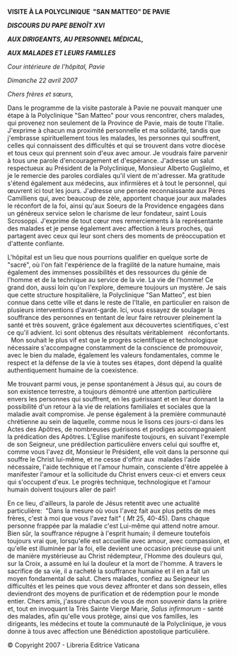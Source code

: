 **VISITE À LA POLYCLINIQUE   "SAN MATTEO" DE PAVIE**

***DISCOURS DU PAPE BENOÎT XVI***

***AUX DIRIGEANTS, AU PERSONNEL MÉDICAL,***

***AUX MALADES ET LEURS FAMILLES***

*Cour intérieure de l'hôpital, Pavie*

*Dimanche 22 avril 2007*

*Chers frères et sœurs,*

Dans le programme de la visite pastorale à Pavie ne pouvait manquer une étape à la Polyclinique "San Matteo" pour vous rencontrer, chers malades, qui provenez non seulement de la Province de Pavie, mais de toute l'Italie. J'exprime à chacun ma proximité personnelle et ma solidarité, tandis que j'embrasse spirituellement tous les malades, les personnes qui souffrent, celles qui connaissent des difficultés et qui se trouvent dans votre diocèse et tous ceux qui prennent soin d'eux avec amour. Je voudrais faire parvenir à tous une parole d'encouragement et d'espérance. J'adresse un salut respectueux au Président de la Polyclinique, Monsieur Alberto Guglielmo, et je le remercie des paroles cordiales qu'il vient de m'adresser. Ma gratitude s'étend également aux médecins, aux infirmières et à tout le personnel, qui œuvrent ici tout les jours. J'adresse une pensée reconnaissante aux Pères Camilliens qui, avec beaucoup de zèle, apportent chaque jour aux malades le réconfort de la foi, ainsi qu'aux Soeurs de la Providence engagées dans un généreux service selon le charisme de leur fondateur, saint Louis Scrosoppi. J'exprime de tout cœur mes remerciements à la représentante des malades et je pense également avec affection à leurs proches, qui partagent avec ceux qui leur sont chers des moments de préoccupation et d'attente confiante.

L'hôpital est un lieu que nous pourrions qualifier en quelque sorte de "sacré", où l'on fait l'expérience de la fragilité de la nature humaine, mais également des immenses possibilités et des ressources du génie de l'homme et de la technique au service de la vie. La vie de l'homme! Ce grand don, aussi loin qu'on l'explore, demeure toujours un mystère. Je sais que cette structure hospitalière, la Polyclinique "San Matteo", est bien connue dans cette ville et dans le reste de l'Italie, en particulier en raison de plusieurs interventions d'avant-garde. Ici, vous essayez de soulager la souffrance des personnes en tentant de leur faire retrouver pleinement la santé et très souvent, grâce également aux découvertes scientifiques, c'est ce qu'il advient. Ici sont obtenus des résultats véritablement   réconfortants.   Mon souhait le plus vif est que le progrès scientifique et technologique nécessaire s'accompagne constamment de la conscience de promouvoir, avec le bien du malade, également les valeurs fondamentales, comme le respect et la défense de la vie à toutes ses étapes, dont dépend la qualité authentiquement humaine de la coexistence.

Me trouvant parmi vous, je pense spontanément à Jésus qui, au cours de son existence terrestre, a toujours démontré une attention particulière envers les personnes qui souffrent, en les guérissant et en leur donnant la possibilité d'un retour à la vie de relations familiales et sociales que la maladie avait compromise. Je pense également à la première communauté chrétienne au sein de laquelle, comme nous le lisons ces jours-ci dans les Actes des Apôtres, de nombreuses guérisons et prodiges accompagnaient la prédication des Apôtres. L'Eglise manifeste toujours, en suivant l'exemple de son Seigneur, une prédilection particulière envers celui qui souffre et, comme vous l'avez dit, Monsieur le Président, elle voit dans la personne qui souffre le Christ lui-même, et ne cesse d'offrir aux  malades l'aide nécessaire, l'aide technique et l'amour humain, consciente d'être appelée à manifester l'amour et la sollicitude du Christ envers ceux-ci et envers ceux qui s'occupent d'eux. Le progrès technique, technologique et l'amour humain doivent toujours aller de pair!

En ce lieu, d'ailleurs, la parole de Jésus retentit avec une actualité particulière:  "Dans la mesure où vous l'avez fait aux plus petits de mes frères, c'est à moi que vous l'avez fait" ( *Mt* 25, 40-45). Dans chaque personne frappée par la maladie c'est Lui-même qui attend notre amour. Bien sûr, la souffrance répugne à l'esprit humain; il demeure toutefois toujours vrai que, lorsqu'elle est accueillie avec amour, avec compassion, et qu'elle est illuminée par la foi, elle devient une occasion précieuse qui unit de manière mystérieuse au Christ rédempteur, l'Homme des douleurs qui, sur la Croix, a assumé en lui la douleur et la mort de l'homme. A travers le sacrifice de sa vie, il a racheté la souffrance humaine et il en a fait un moyen fondamental de salut. Chers malades, confiez au Seigneur les difficultés et les peines que vous devez affronter et dans son dessein, elles deviendront des moyens de purification et de rédemption pour le monde entier. Chers amis, j'assure chacun de vous de mon souvenir dans la prière et, tout en invoquant la Très Sainte Vierge Marie, *Salus infirmorum* \- santé des malades, afin qu'elle vous protège, ainsi que vos familles, les dirigeants, les médecins et toute la communauté de la Polyclinique, je vous donne à tous avec affection une Bénédiction apostolique particulière.

© Copyright 2007 - Libreria Editrice Vaticana